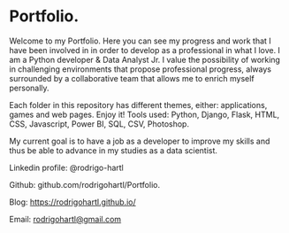 # Portfolio.
Welcome to my Portfolio. Here you can see my progress and work that I have been involved in in order to develop as a professional in what I love.
I am a Python developer & Data Analyst Jr. I value the possibility of working in challenging environments that propose professional progress, always surrounded by a collaborative 
team that allows me to enrich myself personally.

Each folder in this repository has different themes, either: applications, games and web pages. Enjoy it!
Tools used: Python, Django, Flask, HTML, CSS, Javascript, Power BI, SQL, CSV, Photoshop.

My current goal is to have a job as a developer to improve my skills and thus be able to advance in my studies as a data scientist.

Linkedin profile:
@rodrigo-hartl

Github:
github.com/rodrigohartl/Portfolio.

Blog:
https://rodrigohartl.github.io/

Email:
rodrigohartl@gmail.com
